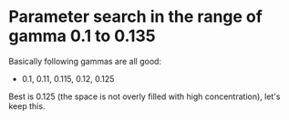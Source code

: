 # Parameter search in the range of gamma 0.1 to 0.135

Basically following gammas are all good:
- 0.1, 0.11, 0.115, 0.12, 0.125

Best is 0.125 (the space is not overly filled with high concentration), let's keep this.
